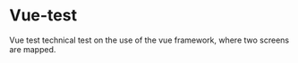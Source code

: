 # Vue-test
Vue test  technical test on the use of the vue framework, where two screens are mapped. 
